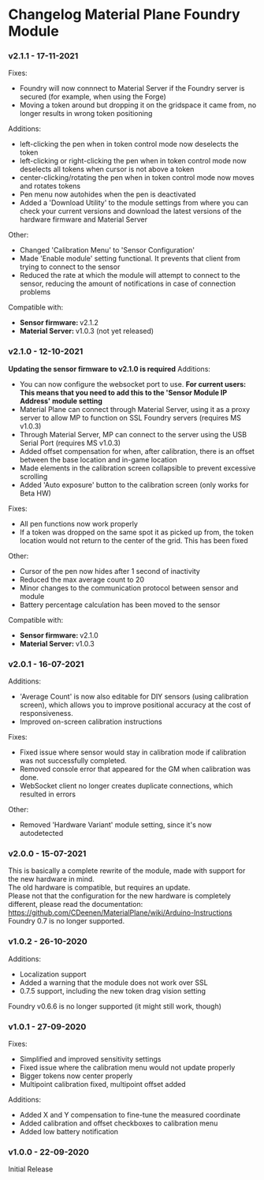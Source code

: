 # Changelog Material Plane Foundry Module

### v2.1.1 - 17-11-2021
Fixes:
<ul>
    <li>Foundry will now connnect to Material Server if the Foundry server is secured (for example, when using the Forge)</li>
    <li>Moving a token around but dropping it on the gridspace it came from, no longer results in wrong token positioning</li>
</ul>

Additions:
<ul>
    <li>left-clicking the pen when in token control mode now deselects the token</li>
    <li>left-clicking or right-clicking the pen when in token control mode now deselects all tokens when cursor is not above a token</li>
    <li>center-clicking/rotating the pen when in token control mode now moves and rotates tokens</li>
    <li>Pen menu now autohides when the pen is deactivated</li>
    <li>Added a 'Download Utility' to the module settings from where you can check your current versions and download the latest versions of the hardware firmware and Material Server</li>
</ul>

Other:
<ul>
    <li>Changed 'Calibration Menu' to 'Sensor Configuration'</li>
    <li>Made 'Enable module' setting functional. It prevents that client from trying to connect to the sensor</li>
    <li>Reduced the rate at which the module will attempt to connect to the sensor, reducing the amount of notifications in case of connection problems</li>
</ul>

Compatible with:
<ul>
    <li><b>Sensor firmware: </b>v2.1.2</li>
    <li><b>Material Server: </b>v1.0.3 (not yet released)</li>
</ul>

### v2.1.0 - 12-10-2021
<b>Updating the sensor firmware to v2.1.0 is required</b>
Additions:
<ul>
    <li>You can now configure the websocket port to use. <b>For current users: This means that you need to add this to the 'Sensor Module IP Address' module setting</b></li>
    <li>Material Plane can connect through Material Server, using it as a proxy server to allow MP to function on SSL Foundry servers (requires MS v1.0.3)</li>
    <li>Through Material Server, MP can connect to the server using the USB Serial Port (requires MS v1.0.3)</li>
    <li>Added offset compensation for when, after calibration, there is an offset between the base location and in-game location</li>
    <li>Made elements in the calibration screen collapsible to prevent excessive scrolling</li>
    <li>Added 'Auto exposure' button to the calibration screen (only works for Beta HW)</li>
</ul>

Fixes:
<ul>
    <li>All pen functions now work properly</li>
    <li>If a token was dropped on the same spot it as picked up from, the token location would not return to the center of the grid. This has been fixed</li>
</ul>

Other:
<ul>
    <li>Cursor of the pen now hides after 1 second of inactivity</li>
    <li>Reduced the max average count to 20</li>
    <li>Minor changes to the communication protocol between sensor and module</li>
    <li>Battery percentage calculation has been moved to the sensor</li>
</ul>

Compatible with:
<ul>
    <li><b>Sensor firmware: </b>v2.1.0</li>
    <li><b>Material Server: </b>v1.0.3</li>
</ul>

### v2.0.1 - 16-07-2021
Additions:
<ul>
    <li>'Average Count' is now also editable for DIY sensors (using calibration screen), which allows you to improve positional accuracy at the cost of responsiveness.</li>
    <li>Improved on-screen calibration instructions</li>
</ul>

Fixes:
<ul>
    <li>Fixed issue where sensor would stay in calibration mode if calibration was not successfully completed.</li>
    <li>Removed console error that appeared for the GM when calibration was done.</li>
    <li>WebSocket client no longer creates duplicate connections, which resulted in errors</li>
</ul>

Other:
<ul>
    <li>Removed 'Hardware Variant' module setting, since it's now autodetected</li>
</ul>

### v2.0.0 - 15-07-2021
This is basically a complete rewrite of the module, made with support for the new hardware in mind.<br>
The old hardware is compatible, but requires an update.<br>
Please not that the configuration for the new hardware is completely different, please read the documentation: https://github.com/CDeenen/MaterialPlane/wiki/Arduino-Instructions<br>
Foundry 0.7 is no longer supported.<br>

### v1.0.2 - 26-10-2020
Additions:
<ul>
    <li>Localization support</li>
    <li>Added a warning that the module does not work over SSL</li>
    <li>0.7.5 support, including the new token drag vision setting</li>
</ul>
Foundry v0.6.6 is no longer supported (it might still work, though)

### v1.0.1 - 27-09-2020
Fixes:
<ul>
    <li>Simplified and improved sensitivity settings</li>
    <li>Fixed issue where the calibration menu would not update properly</li>
    <li>Bigger tokens now center properly</li>
    <li>Multipoint calibration fixed, multipoint offset added</li>
</ul>
Additions:
<ul>
    <li>Added X and Y compensation to fine-tune the measured coordinate</li>
    <li>Added calibration and offset checkboxes to calibration menu</li>
    <li>Added low battery notification</li>
</ul>

### v1.0.0 - 22-09-2020
Initial Release